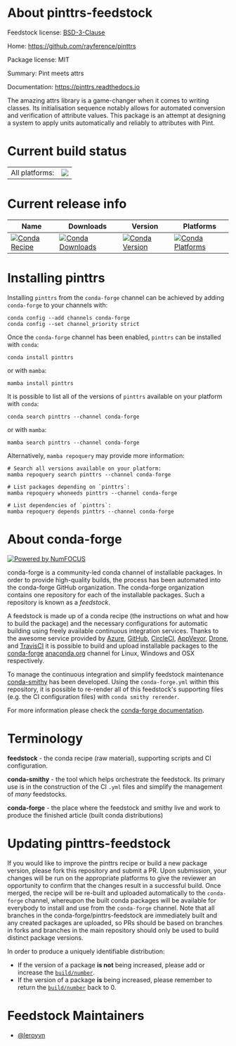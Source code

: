 About pinttrs-feedstock
=======================

Feedstock license: [BSD-3-Clause](https://github.com/conda-forge/pinttrs-feedstock/blob/main/LICENSE.txt)

Home: https://github.com/rayference/pinttrs

Package license: MIT

Summary: Pint meets attrs

Documentation: https://pinttrs.readthedocs.io

The amazing attrs library is a game-changer when it comes to writing classes.
Its initialisation sequence notably allows for automated conversion and
verification of attribute values. This package is an attempt at designing a
system to apply units automatically and reliably to attributes with Pint.


Current build status
====================


<table><tr><td>All platforms:</td>
    <td>
      <a href="https://dev.azure.com/conda-forge/feedstock-builds/_build/latest?definitionId=21723&branchName=main">
        <img src="https://dev.azure.com/conda-forge/feedstock-builds/_apis/build/status/pinttrs-feedstock?branchName=main">
      </a>
    </td>
  </tr>
</table>

Current release info
====================

| Name | Downloads | Version | Platforms |
| --- | --- | --- | --- |
| [![Conda Recipe](https://img.shields.io/badge/recipe-pinttrs-green.svg)](https://anaconda.org/conda-forge/pinttrs) | [![Conda Downloads](https://img.shields.io/conda/dn/conda-forge/pinttrs.svg)](https://anaconda.org/conda-forge/pinttrs) | [![Conda Version](https://img.shields.io/conda/vn/conda-forge/pinttrs.svg)](https://anaconda.org/conda-forge/pinttrs) | [![Conda Platforms](https://img.shields.io/conda/pn/conda-forge/pinttrs.svg)](https://anaconda.org/conda-forge/pinttrs) |

Installing pinttrs
==================

Installing `pinttrs` from the `conda-forge` channel can be achieved by adding `conda-forge` to your channels with:

```
conda config --add channels conda-forge
conda config --set channel_priority strict
```

Once the `conda-forge` channel has been enabled, `pinttrs` can be installed with `conda`:

```
conda install pinttrs
```

or with `mamba`:

```
mamba install pinttrs
```

It is possible to list all of the versions of `pinttrs` available on your platform with `conda`:

```
conda search pinttrs --channel conda-forge
```

or with `mamba`:

```
mamba search pinttrs --channel conda-forge
```

Alternatively, `mamba repoquery` may provide more information:

```
# Search all versions available on your platform:
mamba repoquery search pinttrs --channel conda-forge

# List packages depending on `pinttrs`:
mamba repoquery whoneeds pinttrs --channel conda-forge

# List dependencies of `pinttrs`:
mamba repoquery depends pinttrs --channel conda-forge
```


About conda-forge
=================

[![Powered by
NumFOCUS](https://img.shields.io/badge/powered%20by-NumFOCUS-orange.svg?style=flat&colorA=E1523D&colorB=007D8A)](https://numfocus.org)

conda-forge is a community-led conda channel of installable packages.
In order to provide high-quality builds, the process has been automated into the
conda-forge GitHub organization. The conda-forge organization contains one repository
for each of the installable packages. Such a repository is known as a *feedstock*.

A feedstock is made up of a conda recipe (the instructions on what and how to build
the package) and the necessary configurations for automatic building using freely
available continuous integration services. Thanks to the awesome service provided by
[Azure](https://azure.microsoft.com/en-us/services/devops/), [GitHub](https://github.com/),
[CircleCI](https://circleci.com/), [AppVeyor](https://www.appveyor.com/),
[Drone](https://cloud.drone.io/welcome), and [TravisCI](https://travis-ci.com/)
it is possible to build and upload installable packages to the
[conda-forge](https://anaconda.org/conda-forge) [anaconda.org](https://anaconda.org/)
channel for Linux, Windows and OSX respectively.

To manage the continuous integration and simplify feedstock maintenance
[conda-smithy](https://github.com/conda-forge/conda-smithy) has been developed.
Using the ``conda-forge.yml`` within this repository, it is possible to re-render all of
this feedstock's supporting files (e.g. the CI configuration files) with ``conda smithy rerender``.

For more information please check the [conda-forge documentation](https://conda-forge.org/docs/).

Terminology
===========

**feedstock** - the conda recipe (raw material), supporting scripts and CI configuration.

**conda-smithy** - the tool which helps orchestrate the feedstock.
                   Its primary use is in the construction of the CI ``.yml`` files
                   and simplify the management of *many* feedstocks.

**conda-forge** - the place where the feedstock and smithy live and work to
                  produce the finished article (built conda distributions)


Updating pinttrs-feedstock
==========================

If you would like to improve the pinttrs recipe or build a new
package version, please fork this repository and submit a PR. Upon submission,
your changes will be run on the appropriate platforms to give the reviewer an
opportunity to confirm that the changes result in a successful build. Once
merged, the recipe will be re-built and uploaded automatically to the
`conda-forge` channel, whereupon the built conda packages will be available for
everybody to install and use from the `conda-forge` channel.
Note that all branches in the conda-forge/pinttrs-feedstock are
immediately built and any created packages are uploaded, so PRs should be based
on branches in forks and branches in the main repository should only be used to
build distinct package versions.

In order to produce a uniquely identifiable distribution:
 * If the version of a package **is not** being increased, please add or increase
   the [``build/number``](https://docs.conda.io/projects/conda-build/en/latest/resources/define-metadata.html#build-number-and-string).
 * If the version of a package **is** being increased, please remember to return
   the [``build/number``](https://docs.conda.io/projects/conda-build/en/latest/resources/define-metadata.html#build-number-and-string)
   back to 0.

Feedstock Maintainers
=====================

* [@leroyvn](https://github.com/leroyvn/)

